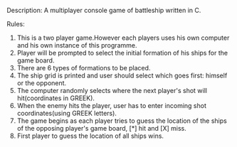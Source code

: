 Description: A multiplayer console game of battleship written in C.

Rules:
1. This is a two player game.However each players uses his own computer and his own instance of this programme.
2. Player will be prompted to select the initial formation of his ships for the game board.
3. There are 6 types of formations to be placed.
4. The ship grid is printed and user should select which goes first: himself or the opponent.
5. The computer randomly selects where the next player's shot will hit(coordinates in GREEK).
6. When the enemy hits the player, user has to enter incoming shot coordinates(using GREEK letters).
7. The game begins as each player tries to guess the location of the ships of the opposing player's game board, [*] hit and [X] miss.
8. First player to guess the location of all ships wins.
 





